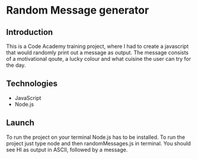 # Random Message generator
## Introduction
This is a Code Academy training project, where I had to create a javascript that would randomly print out a message as output.
The message consists of a motivational qoute, a lucky colour and what cuisine the user can try for the day.

## Technologies

* JavaScript
* Node.js

## Launch
To run the project on your terminal Node.js has to be installed.
To run the project just type node and then randomMessages.js in terminal.
You should see HI as output in ASCII, followed by a message.
